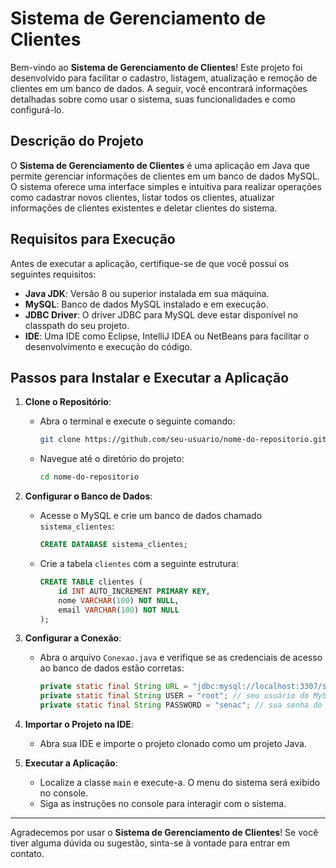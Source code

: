# Sistema de Gerenciamento de Clientes

Bem-vindo ao **Sistema de Gerenciamento de Clientes**! Este projeto foi desenvolvido para facilitar o cadastro, listagem, atualização e remoção de clientes em um banco de dados. A seguir, você encontrará informações detalhadas sobre como usar o sistema, suas funcionalidades e como configurá-lo.

## Descrição do Projeto

O **Sistema de Gerenciamento de Clientes** é uma aplicação em Java que permite gerenciar informações de clientes em um banco de dados MySQL. O sistema oferece uma interface simples e intuitiva para realizar operações como cadastrar novos clientes, listar todos os clientes, atualizar informações de clientes existentes e deletar clientes do sistema.

## Requisitos para Execução

Antes de executar a aplicação, certifique-se de que você possui os seguintes requisitos:

- **Java JDK**: Versão 8 ou superior instalada em sua máquina.
- **MySQL**: Banco de dados MySQL instalado e em execução.
- **JDBC Driver**: O driver JDBC para MySQL deve estar disponível no classpath do seu projeto.
- **IDE**: Uma IDE como Eclipse, IntelliJ IDEA ou NetBeans para facilitar o desenvolvimento e execução do código.

## Passos para Instalar e Executar a Aplicação

1. **Clone o Repositório**:
   - Abra o terminal e execute o seguinte comando:
     ```bash
     git clone https://github.com/seu-usuario/nome-do-repositorio.git
     ```
   - Navegue até o diretório do projeto:
     ```bash
     cd nome-do-repositorio
     ```

2. **Configurar o Banco de Dados**:
   - Acesse o MySQL e crie um banco de dados chamado `sistema_clientes`:
     ```sql
     CREATE DATABASE sistema_clientes;
     ```
   - Crie a tabela `clientes` com a seguinte estrutura:
     ```sql
     CREATE TABLE clientes (
         id INT AUTO_INCREMENT PRIMARY KEY,
         nome VARCHAR(100) NOT NULL,
         email VARCHAR(100) NOT NULL
     );
     ```

3. **Configurar a Conexão**:
   - Abra o arquivo `Conexao.java` e verifique se as credenciais de acesso ao banco de dados estão corretas:
     ```java
     private static final String URL = "jdbc:mysql://localhost:3307/sistema_clientes";
     private static final String USER = "root"; // seu usuário do MySQL
     private static final String PASSWORD = "senac"; // sua senha do MySQL
     ```

4. **Importar o Projeto na IDE**:
   - Abra sua IDE e importe o projeto clonado como um projeto Java.

5. **Executar a Aplicação**:
   - Localize a classe `main` e execute-a. O menu do sistema será exibido no console.
   - Siga as instruções no console para interagir com o sistema.

---

Agradecemos por usar o **Sistema de Gerenciamento de Clientes**! Se você tiver alguma dúvida ou sugestão, sinta-se à vontade para entrar em contato.
